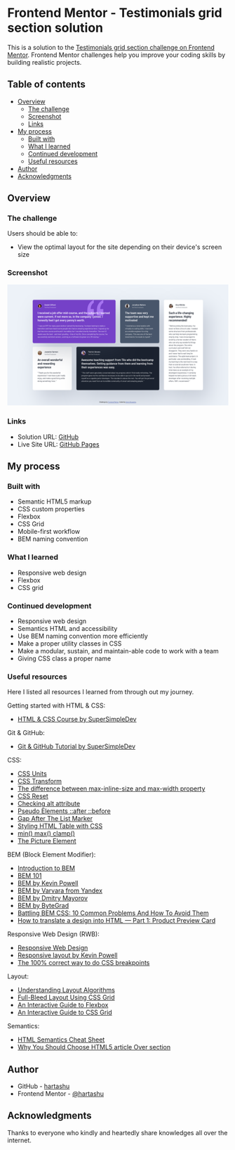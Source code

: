 # Frontend Mentor - Testimonials grid section solution

This is a solution to the [Testimonials grid section challenge on Frontend Mentor](https://www.frontendmentor.io/challenges/testimonials-grid-section-Nnw6J7Un7). Frontend Mentor challenges help you improve your coding skills by building realistic projects. 

## Table of contents

- [Overview](#overview)
  - [The challenge](#the-challenge)
  - [Screenshot](#screenshot)
  - [Links](#links)
- [My process](#my-process)
  - [Built with](#built-with)
  - [What I learned](#what-i-learned)
  - [Continued development](#continued-development)
  - [Useful resources](#useful-resources)
- [Author](#author)
- [Acknowledgments](#acknowledgments)

## Overview

### The challenge

Users should be able to:

- View the optimal layout for the site depending on their device's screen size

### Screenshot

![Design preview for the Testimonials grid section coding challenge](./screenshot.jpg)

### Links

- Solution URL: [GitHub](https://github.com/hartashu/testimonials-grid-section)
- Live Site URL: [GitHub Pages](https://hartashu.github.io/testimonials-grid-section)

## My process

### Built with

- Semantic HTML5 markup
- CSS custom properties
- Flexbox
- CSS Grid
- Mobile-first workflow
- BEM naming convention

### What I learned

- Responsive web design
- Flexbox
- CSS grid

### Continued development

- Responsive web design
- Semantics HTML and accessibility
- Use BEM naming convention more efficiently
- Make a proper utility classes in CSS
- Make a modular, sustain, and maintain-able code to work with a team
- Giving CSS class a proper name

### Useful resources

Here I listed all resources I learned from through out my journey.

Getting started with HTML & CSS:
- [HTML & CSS Course by SuperSimpleDev](https://youtu.be/G3e-cpL7ofc?si=4xxA1hw_5mU_9-aX)

Git & GitHub:
- [Git & GitHub Tutorial by SuperSimpleDev](https://youtu.be/hrTQipWp6co?si=HIO_1gWZHOGBGxDH)

CSS:
- [CSS Units](https://youtu.be/-GR52czEd-0?si=qHL5x0IH4GpsBNtq)
- [CSS Transform](https://youtu.be/rzD-cPhq02E?si=MpCFcO-d6k9C4QKo)
- [The difference between max-inline-size and max-width property](https://css-tricks.com/almanac/properties/m/max-inline-size/)
- [CSS Reset](https://www.joshwcomeau.com/css/custom-css-reset/)
- [Checking alt attribute](https://www.kevinpowell.co/article/a-cool-trick-for-checking-for-alt-attribute/)
- [Pseudo Elements ::after ::before](https://youtu.be/OtBpgtqrjyo?si=2codHb-Km9fPA6fF)
- [Gap After The List Marker](https://css-tricks.com/everything-you-need-to-know-about-the-gap-after-the-list-marker/)
- [Styling HTML Table with CSS](https://youtu.be/biI9OFH6Nmg?si=XzuXiAL7lfvz0CFr)
- [min() max() clamp()](https://www.youtube.com/watch?v=U9VF-4euyRo)
- [The Picture Element](https://web.dev/learn/design/picture-element)


BEM (Block Element Modifier):
- [Introduction to BEM](https://getbem.com/introduction/)
- [BEM 101](https://css-tricks.com/bem-101/)
- [BEM by Kevin Powell](https://youtu.be/SLjHSVwXYq4?si=owKeN-KRLNifBy99)
- [BEM by Varvara from Yandex](https://www.smashingmagazine.com/2012/04/a-new-front-end-methodology-bem/#comments-a-new-front-end-methodology-bem)
- [BEM by Dmitry Mayorov](https://youtu.be/YktyUS1Aeo0?si=ompbeUgOETzVQQfi)
- [BEM by ByteGrad](https://youtu.be/N1TYlM0GA5E?si=1O5rcY3AEgqLvQch)
- [Battling BEM CSS: 10 Common Problems And How To Avoid Them](https://www.smashingmagazine.com/2016/06/battling-bem-extended-edition-common-problems-and-how-to-avoid-them/)
- [How to translate a design into HTML — Part 1: Product Preview Card](https://fedmentor.dev/posts/html-plan-product-preview/#card-title)

Responsive Web Design (RWB):
- [Responsive Web Design](https://developer.mozilla.org/en-US/docs/Learn/CSS/CSS_layout/Responsive_Design)
- [Responsive layout by Kevin Powell](https://courses.kevinpowell.co/conquering-responsive-layouts)
- [The 100% correct way to do CSS breakpoints](https://www.freecodecamp.org/news/the-100-correct-way-to-do-css-breakpoints-88d6a5ba1862/)

Layout:
- [Understanding Layout Algorithms](https://www.joshwcomeau.com/css/understanding-layout-algorithms/)
- [Full-Bleed Layout Using CSS Grid](https://www.joshwcomeau.com/css/full-bleed/)
- [An Interactive Guide to Flexbox](https://www.joshwcomeau.com/css/interactive-guide-to-flexbox/)
- [An Interactive Guide to CSS Grid](https://www.joshwcomeau.com/css/interactive-guide-to-grid/)

Semantics:
- [HTML Semantics Cheat Sheet](https://learntheweb.courses/topics/html-semantics-cheat-sheet/)
- [Why You Should Choose HTML5 article Over section](https://www.smashingmagazine.com/2020/01/html5-article-section/#:~:text=Combining%20with%20HTML5%20microdata,value%20of%20its%20itemprop%20attribute.)

## Author

- GitHub - [hartashu](https://github.com/hartashu)
- Frontend Mentor - [@hartashu](https://www.frontendmentor.io/profile/hartashu)

## Acknowledgments

Thanks to everyone who kindly and heartedly share knowledges all over the internet.
